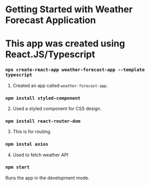 # Getting Started with Weather Forecast Application

# This app was created using React.JS/Typescript

### `npx create-react-app weather-forecast-app --template typescript`

1. Created an app called `weather-forecast-app`.

### `npm install styled-component`

2. Used a styled component for CSS design.

### `npm install react-router-dom`

3. This is for routing.

### `npm instal axios`

4. Used to fetch weather API

### `npm start`

Runs the app in the development mode.
